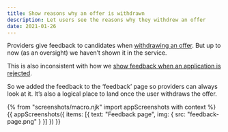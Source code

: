 ```yaml
---
title: Show reasons why an offer is withdrawn
description: Let users see the reasons why they withdrew an offer
date: 2021-01-26
---
```


Providers give feedback to candidates when [withdrawing an offer](/manage-teacher-training-applications/withdrawing-an-offer/). But up to now (as an oversight) we haven’t shown it in the service.

This is also inconsistent with how we [show feedback when an application is rejected](/manage-teacher-training-applications/better-feedback-for-automatically-rejected-applications/).

So we added the feedback to the ‘feedback’ page so providers can always look at it. It’s also a logical place to land once the user withdraws the offer.

{% from "screenshots/macro.njk" import appScreenshots with context %}
{{ appScreenshots({
  items: [{
    text: "Feedback page",
    img: {
      src: "feedback-page.png"
    }
  }]
}) }}
